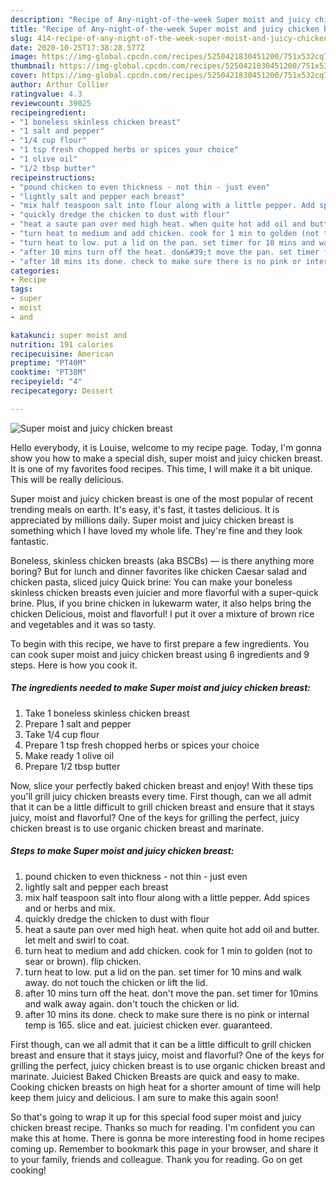 ```yaml
---
description: "Recipe of Any-night-of-the-week Super moist and juicy chicken breast"
title: "Recipe of Any-night-of-the-week Super moist and juicy chicken breast"
slug: 414-recipe-of-any-night-of-the-week-super-moist-and-juicy-chicken-breast
date: 2020-10-25T17:38:28.577Z
image: https://img-global.cpcdn.com/recipes/5250421830451200/751x532cq70/super-moist-and-juicy-chicken-breast-recipe-main-photo.jpg
thumbnail: https://img-global.cpcdn.com/recipes/5250421830451200/751x532cq70/super-moist-and-juicy-chicken-breast-recipe-main-photo.jpg
cover: https://img-global.cpcdn.com/recipes/5250421830451200/751x532cq70/super-moist-and-juicy-chicken-breast-recipe-main-photo.jpg
author: Arthur Collier
ratingvalue: 4.3
reviewcount: 39025
recipeingredient:
- "1 boneless skinless chicken breast"
- "1 salt and pepper"
- "1/4 cup flour"
- "1 tsp fresh chopped herbs or spices your choice"
- "1 olive oil"
- "1/2 tbsp butter"
recipeinstructions:
- "pound chicken to even thickness - not thin - just even"
- "lightly salt and pepper each breast"
- "mix half teaspoon salt into flour along with a little pepper. Add spices and or herbs and mix."
- "quickly dredge the chicken to dust with flour"
- "heat a saute pan over med high heat. when quite hot add oil and butter. let melt and swirl to coat."
- "turn heat to medium and add chicken. cook for 1 min to golden (not to sear or brown). flip chicken."
- "turn heat to low. put a lid on the pan. set timer for 10 mins and walk away. do not touch the chicken or lift the lid."
- "after 10 mins turn off the heat. don&#39;t move the pan. set timer for 10mins and walk away again. don&#39;t touch the chicken or lid."
- "after 10 mins its done. check to make sure there is no pink or internal temp is 165. slice and eat. juiciest chicken ever. guaranteed."
categories:
- Recipe
tags:
- super
- moist
- and

katakunci: super moist and 
nutrition: 191 calories
recipecuisine: American
preptime: "PT40M"
cooktime: "PT38M"
recipeyield: "4"
recipecategory: Dessert

---
```



![Super moist and juicy chicken breast](https://img-global.cpcdn.com/recipes/5250421830451200/751x532cq70/super-moist-and-juicy-chicken-breast-recipe-main-photo.jpg)

Hello everybody, it is Louise, welcome to my recipe page. Today, I'm gonna show you how to make a special dish, super moist and juicy chicken breast. It is one of my favorites food recipes. This time, I will make it a bit unique. This will be really delicious.

Super moist and juicy chicken breast is one of the most popular of recent trending meals on earth. It's easy, it's fast, it tastes delicious. It is appreciated by millions daily. Super moist and juicy chicken breast is something which I have loved my whole life. They're fine and they look fantastic.

Boneless, skinless chicken breasts (aka BSCBs) — is there anything more boring? But for lunch and dinner favorites like chicken Caesar salad and chicken pasta, sliced juicy Quick brine: You can make your boneless skinless chicken breasts even juicier and more flavorful with a super-quick brine. Plus, if you brine chicken in lukewarm water, it also helps bring the chicken Delicious, moist and flavorful! I put it over a mixture of brown rice and vegetables and it was so tasty.


To begin with this recipe, we have to first prepare a few ingredients. You can cook super moist and juicy chicken breast using 6 ingredients and 9 steps. Here is how you cook it.

<!--inarticleads1-->

##### The ingredients needed to make Super moist and juicy chicken breast:

1. Take 1 boneless skinless chicken breast
1. Prepare 1 salt and pepper
1. Take 1/4 cup flour
1. Prepare 1 tsp fresh chopped herbs or spices your choice
1. Make ready 1 olive oil
1. Prepare 1/2 tbsp butter


Now, slice your perfectly baked chicken breast and enjoy! With these tips you&#39;ll grill juicy chicken breasts every time. First though, can we all admit that it can be a little difficult to grill chicken breast and ensure that it stays juicy, moist and flavorful? One of the keys for grilling the perfect, juicy chicken breast is to use organic chicken breast and marinate. 

<!--inarticleads2-->

##### Steps to make Super moist and juicy chicken breast:

1. pound chicken to even thickness - not thin - just even
1. lightly salt and pepper each breast
1. mix half teaspoon salt into flour along with a little pepper. Add spices and or herbs and mix.
1. quickly dredge the chicken to dust with flour
1. heat a saute pan over med high heat. when quite hot add oil and butter. let melt and swirl to coat.
1. turn heat to medium and add chicken. cook for 1 min to golden (not to sear or brown). flip chicken.
1. turn heat to low. put a lid on the pan. set timer for 10 mins and walk away. do not touch the chicken or lift the lid.
1. after 10 mins turn off the heat. don&#39;t move the pan. set timer for 10mins and walk away again. don&#39;t touch the chicken or lid.
1. after 10 mins its done. check to make sure there is no pink or internal temp is 165. slice and eat. juiciest chicken ever. guaranteed.


First though, can we all admit that it can be a little difficult to grill chicken breast and ensure that it stays juicy, moist and flavorful? One of the keys for grilling the perfect, juicy chicken breast is to use organic chicken breast and marinate. Juiciest Baked Chicken Breasts are quick and easy to make. Cooking chicken breasts on high heat for a shorter amount of time will help keep them juicy and delicious. I am sure to make this again soon! 

So that's going to wrap it up for this special food super moist and juicy chicken breast recipe. Thanks so much for reading. I'm confident you can make this at home. There is gonna be more interesting food in home recipes coming up. Remember to bookmark this page in your browser, and share it to your family, friends and colleague. Thank you for reading. Go on get cooking!
